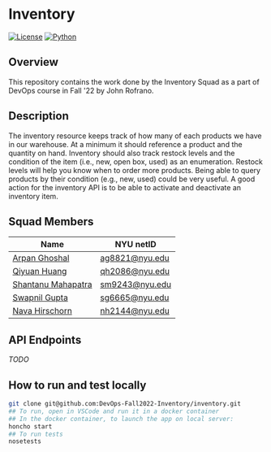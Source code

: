# Inventory

[![License](https://img.shields.io/badge/License-Apache_2.0-blue.svg)](https://opensource.org/licenses/Apache-2.0)
[![Python](https://img.shields.io/badge/Language-Python-blue.svg)](https://python.org/)

## Overview

This repository contains the work done by the Inventory Squad as a part of DevOps course in Fall '22 by John Rofrano.

## Description

The inventory resource keeps track of how many of each products we have in our warehouse.
At a minimum it should reference a product and the quantity on hand. Inventory should also
track restock levels and the condition of the item (i.e., new, open box, used) as an enumeration.
Restock levels will help you know when to order more products. Being able to query products by
their condition (e.g., new, used) could be very useful. A good action for the inventory API is to be able to activate and deactivate an inventory item.

## Squad Members
|Name                              |NYU netID         |
|----------------------------------|---------------|
|[Arpan Ghoshal](https://github.com/arpanghoshal)                     | ag8821@nyu.edu|
|[Qiyuan Huang](https://github.com/cookythecat)                      | qh2086@nyu.edu|
|[Shantanu Mahapatra](https://github.com/santa-mota)                | sm9243@nyu.edu|
|[Swapnil Gupta](https://github.com/500swapnil)                     | sg6665@nyu.edu|
|[Nava Hirschorn](https://github.com/Nava-Hirschorn)                    | nh2144@nyu.edu|

## API Endpoints
_TODO_

## How to run and test locally

```bash
git clone git@github.com:DevOps-Fall2022-Inventory/inventory.git
## To run, open in VSCode and run it in a docker container
## In the docker container, to launch the app on local server:
honcho start
## To run tests
nosetests
```